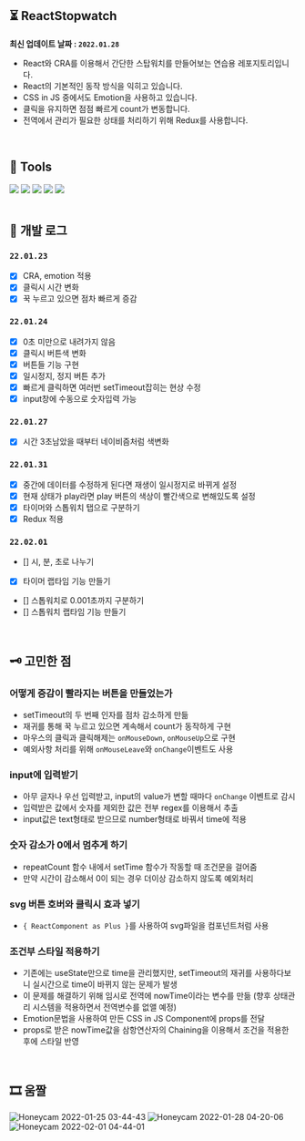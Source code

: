 ## ⏳ ReactStopwatch

**최신 업데이트 날짜 : `2022.01.28`**

- React와 CRA를 이용해서 간단한 스탑워치를 만들어보는 연습용 레포지토리입니다.
- React의 기본적인 동작 방식을 익히고 있습니다.
- CSS in JS 중에서도 Emotion을 사용하고 있습니다.
- 클릭을 유지하면 점점 빠르게 count가 변동합니다.
- 전역에서 관리가 필요한 상태를 처리하기 위해 Redux를 사용합니다.

<br />

## 🔧 Tools

<div>
  <img src="https://img.shields.io/badge/JavaScript-F7DF1E?style=flat-square&logo=JavaScript&logoColor=black"/>
  <img src="https://img.shields.io/badge/React-61DAFB?style=flat-square&logo=React&logoColor=white"/>
  <img src="https://img.shields.io/badge/Create React App-09D3AC?style=flat-square&logo=Create React App&logoColor=white"/>
  <img src="https://img.shields.io/badge/Emotion-C865B9?style=flat-square&logo=Emotion&logoColor=white"/>
  <img src="https://img.shields.io/badge/Redux-764ABC?style=flat-square&logo=Redux&logoColor=white"/>
</div>

<br />

## 📜 개발 로그

### `22.01.23`

- [x] CRA, emotion 적용
- [x] 클릭시 시간 변화
- [x] 꾹 누르고 있으면 점차 빠르게 증감

### `22.01.24`

- [x] 0초 미만으로 내려가지 않음
- [x] 클릭시 버튼색 변화
- [x] 버튼들 기능 구현
- [x] 일시정지, 정지 버튼 추가
- [x] 빠르게 클릭하면 여러번 setTimeout잡히는 현상 수정
- [x] input창에 수동으로 숫자입력 가능

### `22.01.27`

- [x] 시간 3초남았을 때부터 네이비즘처럼 색변화

### `22.01.31`

- [x] 중간에 데이터를 수정하게 된다면 재생이 일시정지로 바뀌게 설정
- [x] 현재 상태가 play라면 play 버튼의 색상이 빨간색으로 변해있도록 설정
- [x] 타이머와 스톱워치 탭으로 구분하기
- [x] Redux 적용

### `22.02.01`

- [] 시, 분, 초로 나누기
- [x] 타이머 랩타임 기능 만들기
- [] 스톱워치로 0.001초까지 구분하기
- [] 스톱워치 랩타임 기능 만들기

<br />

## 🗝 고민한 점

### 어떻게 증감이 빨라지는 버튼을 만들었는가

- setTimeout의 두 번째 인자를 점차 감소하게 만듦
- 재귀를 통해 꾹 누르고 있으면 계속해서 count가 동작하게 구현
- 마우스의 클릭과 클릭해제는 `onMouseDown`, `onMouseUp`으로 구현
- 예외사항 처리를 위해 `onMouseLeave`와 `onChange`이벤트도 사용

### input에 입력받기

- 아무 글자나 우선 입력받고, input의 value가 변할 때마다 `onChange` 이벤트로 감시
- 입력받은 값에서 숫자를 제외한 값은 전부 regex를 이용해서 추출
- input값은 text형태로 받으므로 number형태로 바꿔서 time에 적용

### 숫자 감소가 0에서 멈추게 하기

- repeatCount 함수 내에서 setTime 함수가 작동할 때 조건문을 걸어줌
- 만약 시간이 감소해서 0이 되는 경우 더이상 감소하지 않도록 예외처리

### svg 버튼 호버와 클릭시 효과 넣기

- `{ ReactComponent as Plus }`를 사용하여 svg파일을 컴포넌트처럼 사용

### 조건부 스타일 적용하기

- 기존에는 useState만으로 time을 관리했지만, setTimeout의 재귀를 사용하다보니 실시간으로 time이 바뀌지 않는 문제가 발생
- 이 문제를 해결하기 위해 임시로 전역에 nowTime이라는 변수를 만듦 (향후 상태관리 시스템을 적용하면서 전역변수를 없앨 예정)
- Emotion문법을 사용하여 만든 CSS in JS Component에 props를 전달
- props로 받은 nowTime값을 삼항연산자의 Chaining을 이용해서 조건을 적용한 후에 스타일 반영

<br />

## 🎞 움짤

![Honeycam 2022-01-25 03-44-43](https://user-images.githubusercontent.com/14370441/150844648-a5d95396-1f4a-42a1-b11d-5c3f8a2b6304.gif)
![Honeycam 2022-01-28 04-20-06](https://user-images.githubusercontent.com/14370441/151429636-543529b3-052f-474f-ab2e-ae49b78f07d7.gif)
![Honeycam 2022-02-01 04-44-01](https://user-images.githubusercontent.com/14370441/151861680-30f19156-b347-4106-b5bd-e7c2ffd1af7c.gif)
